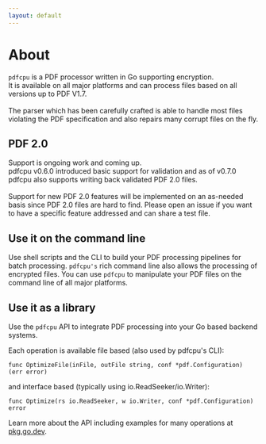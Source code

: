 ```yaml
---
layout: default
---
```


# About
`pdfcpu` is a PDF processor written in Go supporting encryption.<br>
It is available on all major platforms and can process files based on all versions up to PDF V1.7.<br><br>
The parser which has been carefully crafted is able to handle most files violating the PDF specification and also repairs many corrupt files on the fly.

## PDF 2.0
Support is ongoing work and coming up.<br>
pdfcpu v0.6.0 introduced basic support for validation and as of v0.7.0 pdfcpu also supports writing back validated PDF 2.0 files.<br><br>
Support for new PDF 2.0 features will be implemented on an as-needed basis since PDF 2.0 files are hard to find.
Please open an issue if you want to have a specific feature addressed and can share a test file.

## Use it on the command line
Use shell scripts and the CLI to build your PDF processing pipelines for batch processing. `pdfcpu's` rich command line also allows the processing of encrypted files. You can use `pdfcpu` to manipulate your PDF files on the command line of all major platforms.  

## Use it as a library
Use the `pdfcpu` API to integrate PDF processing into your Go based backend systems.

Each operation is available file based (also used by pdfcpu's CLI):
```
func OptimizeFile(inFile, outFile string, conf *pdf.Configuration) (err error)
```

and interface based (typically using io.ReadSeeker/io.Writer):
```
func Optimize(rs io.ReadSeeker, w io.Writer, conf *pdf.Configuration) error
```

Learn more about the API including examples for many operations at [pkg.go.dev](https://pkg.go.dev/github.com/pdfcpu/pdfcpu/pkg/api).
